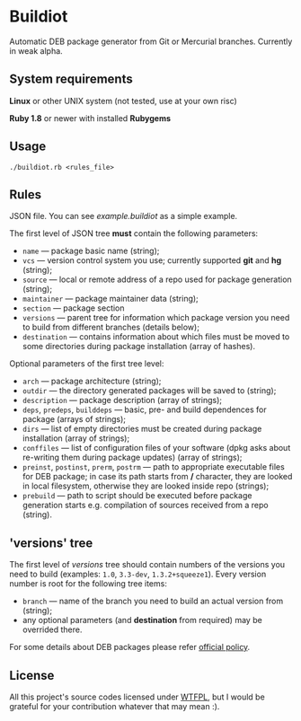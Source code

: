 Buildiot
========

Automatic DEB package generator from Git or Mercurial branches. Currently in weak alpha.

System requirements
-------------------

**Linux** or other UNIX system (not tested, use at your own risc)

**Ruby 1.8** or newer with installed **Rubygems**

Usage
-----

    ./buildiot.rb <rules_file>
      
Rules
-----

JSON file. You can see *example.buildiot* as a simple example.

The first level of JSON tree **must** contain the following parameters:
* `name` — package basic name (string);
* `vcs` — version control system you use; currently supported **git** and **hg** (string);
* `source` — local or remote address of a repo used for package generation (string);
* `maintainer` — package maintainer data (string);
* `section` — package section
* `versions` — parent tree for information which package version you need to build from different branches (details below);
* `destination` — contains information about which files must be moved to some directories during package installation (array of hashes).

Optional parameters of the first tree level:
* `arch` — package architecture (string);
* `outdir` — the directory generated packages will be saved to (string);
* `description` — package description (array of strings);
* `deps`, `predeps`, `builddeps` — basic, pre- and build dependences for package (arrays of strings);
* `dirs` — list of empty directories must be created during package installation (array of strings);
* `conffiles` — list of configuration files of your software (dpkg asks about re-writing them during package updates) (array of strings);
* `preinst`, `postinst`, `prerm`, `postrm` — path to appropriate executable files for DEB package; in case its path starts from **/** character, they are looked in local filesystem, otherwise they are looked inside repo (strings);
* `prebuild` — path to script should be executed before package generation starts e.g. compilation of sources received from a repo (string).

## 'versions' tree
The first level of *versions* tree should contain numbers of the versions you need to build (examples: `1.0`, `3.3-dev`, `1.3.2+squeeze1`). Every version number is root for the following tree items:
* `branch` — name of the branch you need to build an actual version from (string);
* any optional parameters (and **destination** from required) may be overrided there.

For some details about DEB packages please refer [official policy](http://www.debian.org/doc/debian-policy/).

License
-------

All this project's source codes licensed under [WTFPL](http://sam.zoy.org/wtfpl/), but I would be grateful for your contribution whatever that may mean :).
